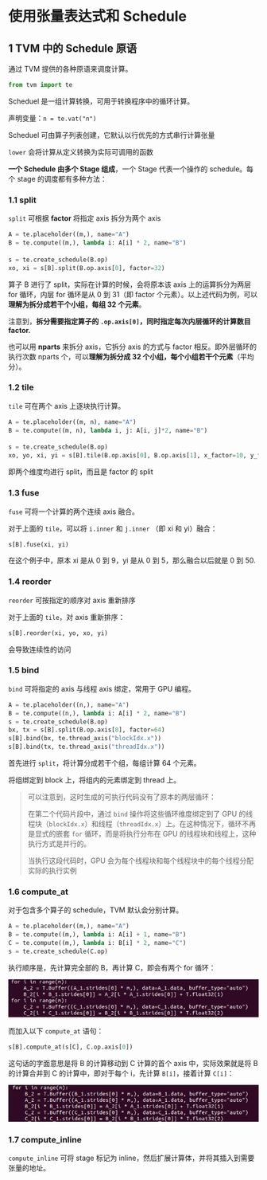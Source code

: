 # 使用张量表达式和 Schedule

## 1 TVM 中的 Schedule 原语

通过 TVM 提供的各种原语来调度计算。

```python
from tvm import te
```

Scheduel 是一组计算转换，可用于转换程序中的循环计算。

声明变量：`n = te.vat("n")`

Scheduel 可由算子列表创建，它默认以行优先的方式串行计算张量

`lower` 会将计算从定义转换为实际可调用的函数

**一个 Schedule 由多个 Stage 组成**，一个 Stage 代表一个操作的 schedule。每个 stage 的调度都有多种方法：

### 1.1 split

`split` 可根据 **factor** 将指定 axis 拆分为两个 axis

```python
A = te.placeholder((m,), name="A")
B = te.compute((m,), lambda i: A[i] * 2, name="B")

s = te.create_schedule(B.op)
xo, xi = s[B].split(B.op.axis[0], factor=32)
```

算子 B 进行了 split，实际在计算的时候，会将原本该 axis 上的运算拆分为两层 for 循环，内层 for 循环是从 0 到 31（即 factor 个元素）。以上述代码为例，可以**理解为拆分成若干个小组，每组 32 个元素**。

注意到，**拆分需要指定算子的 `.op.axis[0]`，同时指定每次内层循环的计算数目 factor.**

也可以用 **nparts** 来拆分 axis，它拆分 axis 的方式与 factor 相反。即外层循环的执行次数 nparts 个，可以**理解为拆分成 32 个小组，每个小组若干个元素**（平均分）。

### 1.2 tile

`tile` 可在两个 axis 上逐块执行计算。

```python
A = te.placeholder((m, n), name="A")
B = te.compute((m, n), lambda i, j: A[i, j]*2, name="B")

s = te.create_schedule(B.op)
xo, yo, xi, yi = s[B].tile(B.op.axis[0], B.op.axis[1], x_factor=10, y_factor=5)
```

即两个维度均进行 split，而且是 factor 的 split

### 1.3 fuse

`fuse` 可将一个计算的两个连续 axis 融合。

对于上面的 `tile`，可以将 `i.inner` 和 `j.inner` （即 xi 和 yi）融合：

```python
s[B].fuse(xi, yi)	 
```

在这个例子中，原本 xi 是从 0 到 9，yi 是从 0 到 5，那么融合以后就是 0 到 50.

### 1.4 reorder

`reorder` 可按指定的顺序对 axis 重新排序

对于上面的 `tile`，对 axis 重新排序：

```python
s[B].reorder(xi, yo, xo, yi)
```

会导致连续性的访问

### 1.5 bind

`bind` 可将指定的 axis 与线程 axis 绑定，常用于 GPU 编程。

```python
A = te.placeholder((n,), name="A")
B = te.compute((n,), lambda i: A[i] * 2, name="B")
s = te.create_schedule(B.op)
bx, tx = s[B].split(B.op.axis[0], factor=64)
s[B].bind(bx, te.thread_axis("blockIdx.x"))
s[B].bind(tx, te.thread_axis("threadIdx.x"))
```

首先进行 `split`，将计算分成若干个组，每组计算 64 个元素。

将组绑定到 block 上，将组内的元素绑定到 thread 上。

> 可以注意到，这时生成的可执行代码没有了原本的两层循环：
>
> 在第二个代码片段中，通过  `bind`  操作将这些循环维度绑定到了 GPU 的线程块（`blockIdx.x`）和线程（`threadIdx.x`）上。在这种情况下，循环不再是显式的嵌套 `for` 循环，而是将执行分布在 GPU 的线程块和线程上，这种执行方式是并行的。
>
> 当执行这段代码时，GPU 会为每个线程块和每个线程块中的每个线程分配实际的执行实例

### 1.6 compute_at

对于包含多个算子的 schedule，TVM 默认会分别计算。

```python
A = te.placeholder((m,), name="A")
B = te.compute((m,), lambda i: A[i] + 1, name="B")
C = te.compute((m,), lambda i: B[i] * 2, name="C")
s = te.create_schedule(C.op)
```

执行顺序是，先计算完全部的 B，再计算 C，即会有两个 for 循环：

![image-20231105104805286](..\img\image-20231105104805286.png)

而加入以下 `compute_at` 语句：

```python
s[B].compute_at(s[C], C.op.axis[0])
```

这句话的字面意思是将 B 的计算移动到 C 计算的首个 axis 中，实际效果就是将 B 的计算合并到 C 的计算中，即对于每个 i，先计算 `B[i]`，接着计算 `C[i]`：

![image-20231105104927117](..\img\image-20231105104927117.png)

### 1.7 compute_inline

`compute_inline` 可将 stage 标记为 inline，然后扩展计算体，并将其插入到需要张量的地址。
















